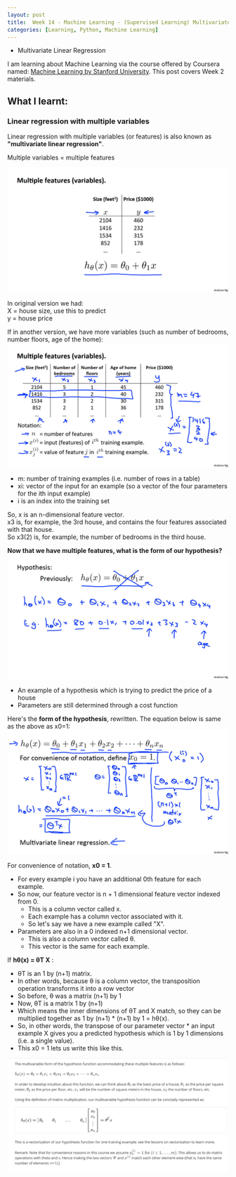 ```yaml
---
layout: post
title:  Week 14 - Machine Learning - (Supervised Learning) Multivariate Linear Regression from M.L. course by Stanford Uni (Week 2 Part I)
categories: [Learning, Python, Machine Learning]
---
```


- Multivariate Linear Regression  

I am learning about Machine Learning via the course offered by Coursera named: [Machine Learning by Stanford University](https://www.coursera.org/learn/machine-learning). This post covers Week 2 materials.  

## What I learnt:  

### Linear regression with multiple variables

Linear regression with multiple variables (or features) is also known as **"multivariate linear regression"**. 

Multiple variables = multiple features  

![](https://github.com/liawbeile/liawbeile.github.io/blob/master/images/MLLecture4_02.jpg?raw=true)  

In original version we had:  
X = house size, use this to predict  
y = house price  

If in another version, we have more variables (such as number of bedrooms, number floors, age of the home):  
![](https://github.com/liawbeile/liawbeile.github.io/blob/master/images/MLLecture4_03.jpg?raw=true)  

- m: number of training examples (i.e. number of rows in a table)
- xi: vector of the input for an example (so a vector of the four parameters for the ith input example)
- i is an index into the training set

So, x is an n-dimensional feature vector.  
x3 is, for example, the 3rd house, and contains the four features associated with that house.  
So x3(2) is, for example, the number of bedrooms in the third house.  

**Now that we have multiple features, what is the form of our hypothesis?**  
![](https://github.com/liawbeile/liawbeile.github.io/blob/master/images/MLLecture4_04.jpg?raw=true)  
- An example of a hypothesis which is trying to predict the price of a house
- Parameters are still determined through a cost function

Here's the **form of the hypothesis**, rewritten. The equation below is same as the above as x0=1:  
![](https://github.com/liawbeile/liawbeile.github.io/blob/master/images/MLLecture4_05.jpg?raw=true)  

For convenience of notation, **x0 = 1**.  
- For every example i you have an additional 0th feature for each example.  
- So now, our feature vector is n + 1 dimensional feature vector indexed from 0.  
    - This is a column vector called x.  
    - Each example has a column vector associated with it.  
    - So let's say we have a new example called "X".  
- Parameters are also in a 0 indexed n+1 dimensional vector.  
    - This is also a column vector called θ.  
    - This vector is the same for each example.  

If **hθ(x) = θT X** :  
- θT is an 1 by (n+1) matrix.  
- In other words, because θ is a column vector, the transposition operation transforms it into a row vector
- So before, θ was a matrix (n+1) by 1
- Now, θT is a matrix 1 by (n+1)
- Which means the inner dimensions of θT and X match, so they can be multiplied together as 1 by (n+1) * (n+1) by 1 = hθ(x).
- So, in other words, the transpose of our parameter vector * an input example X gives you a predicted hypothesis which is 1 by 1 dimensions (i.e. a single value).
- This x0 = 1 lets us write this like this.  


![](https://github.com/liawbeile/liawbeile.github.io/blob/master/images/MLLecture4_01.jpg?raw=true) 
